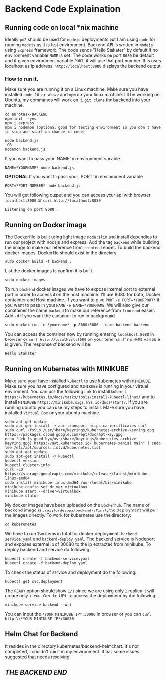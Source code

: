 # Backend Code Explaination
## Running code on local *nix machine
Ideally `pm2` should be used for `nodejs` deployments but I am using `node` for running `nodejs` as it is test environment.
Backend API is written in `Nodejs` using `Express` framework. The code sends "Hello Stakater" by default if no environment variable `NAME` is set. The code works on port `8080` be default and if given environment variable `PORT`, it will use that port number. It is uses localhost as ip address. `http://localhost:8080` displays the backend output

### How to run it.
Make sure you are running it on a Linux machine. Make sure you have installed `node 16 or above` and `npm` on your linux machine. I'll be working on Ubuntu, my commands will work on it. `git clone` the backend into your machine.
```
cd aurotask-BACKEND
npm init --yes
npm i express
npm i nodemon (optional good for testing environment so you don't have to stop and start on change in code)
```
```
node backend.js
 OR
nodemon backend.js
```
If you want to pass your 'NAME' in environment variable
```
NAME=*YOURNAME* node backend.js
```
**OPTIONAL**
If you want to pass your 'PORT' in environment variable
```
PORT=*PORT NUMBER* node backend.js
```
You will get following output and you can access your api with browser `localhost:8080` or `curl http://localhost:8080`
```
Listening on port 8080..
```

## Running on Docker image
The Dockerfile is built using light image `node:slim` and install dependies to run our project with nodejs and express. Add the tag `backend` while building the image to make our reference from `frontend` easier.
To build the backend docker images. Dockerfile should exist in the directory.
```
sudo docker build -t backend .
``` 
List the docker images to confirm it is built
```
sudo docker images
```
To run `backend` docker images we have to expose internal port to external port in order to access it on the host machine. I'll use 8080 for both, Docker containter and Host machine. If you want to give `PORT` `-e PORT=*YOURPORT*` if you want to pass in your `NAME` `-e NAME=*YOURNAME`. We will also give our conatainer the name `backend` to make our reference from `frontend` easier. Add `-d` if you want the container to run in background
```
sudo docker run -e *yourname* -p 8080:8080 --name backend backend
```
You can access the container now by running entering `localhost:8080` in browser or `curl http://localhost:8080` on your terminal. If no `NAME` variable is given. The response of backend will be:
```
Hello Stakater
```
## Running on Kubernetes with MINIKUBE
Make sure your have installed `kubectl` to use kubernetes with `MINIKUBE`. Make sure you have configured and `MINIKUBE` is running in your virtual enviroment. You can use the following link to install `kubectl` `https://kubernetes.io/docs/tasks/tools/install-kubectl-linux/` and to install `MINIKUBE` `https://minikube.sigs.k8s.io/docs/start/`.
If you are running ubuntu you can use my steps to install. Make sure you have installed `Virtual Box` on your ubuntu machine.
```
sudo apt-get update
sudo apt-get install -y apt-transport-https ca-certificates curl
sudo curl -fsSLo /usr/share/keyrings/kubernetes-archive-keyring.gpg https://packages.cloud.google.com/apt/doc/apt-key.gpg
echo "deb [signed-by=/usr/share/keyrings/kubernetes-archive-keyring.gpg] https://apt.kubernetes.io/ kubernetes-xenial main" | sudo tee /etc/apt/sources.list.d/kubernetes.list
sudo apt-get update
sudo apt-get install -y kubectl
kubectl version
kubectl cluster-info
curl -LO https://storage.googleapis.com/minikube/releases/latest/minikube-linux-amd64
sudo install minikube-linux-amd64 /usr/local/bin/minikube
minikube config set driver virtualbox
minikube start --driver=virtualbox
minikube status
```
My docker images have been uploaded on the `Dockerhub`. The name of backend image is `crazyfordevops/backend-vFinal`, the deployment will pull the images directly. To work for kubernetes use the directory:
```
cd kuberenetes
```
We have to run `Two` items in total for docker deployment. `backend-service.yaml` and `backend-deploy.yaml`. The backend service is Nodeport and exposes external ip of 30080 to the ip extracted from minikube. To deploy backend and service do following:
```
kubectl create -f backend-service.yaml
kubectl create -f backend-deploy.yaml
```
To check the status of service and deployment do the following:
```
kubectl get svc,deployment
```
The `READY` option should show `1/1` since we are using only `1` replica it will create only `1 POD`.
Get the URL to access the deployment by the following:
```
minikube service backend --url
```
You can input the `*YOUR MINIKUBE IP*:30080` in browser or you can `curl http:\\*YOUR MINIKUBE IP*:30080`
## Helm Chat for Backend
It resides in the directory kubernetes/backend-helmchart. It's not completed, I couldn't run it in my environment. It has some issues suggested that needs resolving.

##                                                         ***THE BACKEND END***
